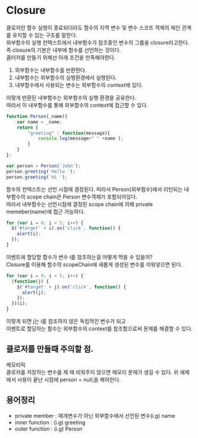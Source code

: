 # Closure

클로저란 함수 실행이 종료되더라도 함수의 지역 변수 및 변수 스코프 객체의 체인 관계를 유지할 수 있는 구조를 말한다.<br>
외부함수의 실행 컨텍스트에서 내부함수가 참조중인 변수의 그룹을 closure라고한다.<br>
즉 closure의 기본은 내부에 함수를 선언하는 것이다.<br>
클러저를 만들기 위해선 아래 조건을 만족해야한다.

1. 외부함수는 내부함수를 반환한다.
2. 내부함수는 외부함수의 실행환경에서 실행된다.
3. 내부함수에서 사용되는 변수는 외부함수의 context에 있다.

이렇게 반환된 내부함수는 외부함수의 실행 환경을 공유한다.<br>
따라서 이 내부함수를 통해 외부함수의 context에 접근할 수 있다.




```js
function Person(_name){
    var name = _name;
    return {
        "greeting" : function(message){
            console.log(message+" " +name );
        }
    }
};

var person = Person('John');
person.greeting('Hello ');
person.greeting('Hi '); 
```
함수의 컨텍스트는 선언 시점에 결정된다.
따라서 Person(외부함수)에서 리턴되는 내부함수의 scope chain은
Person 변수객체가 포함되어있다.<br>
따라서 내부함수는 선언시점에 결정된 scope chain에 의해 private memeber(name)에 접근 가능하다.


```js
for (var i = 0; i < 5; i++) {
  $('#target' + i).on('click', function() {
    alert(i);
  });
}
```
이벤트에 할당할 함수가 변수 i를 참조하는걸 어떻게 막을 수 있을까?<br>
Closure를 이용해 함수의 scopeChain에 새롭게 생성된 변수를 끼워넣으면 된다.

```js
for (var i = 0; i < 5; i++) {
  (function(j) {
    $('#target' + j).on('click', function() {
      alert(j);
    });
  })(i);
}
```
이렇게 되면 j는 i를 참조하지 않은 독립적인 변수가 되고<br>
이벤트로 할당하는 함수는 외부함수의 context를 참조함으로써 문제를 해결할 수 있다.


## 클로저를 만들때 주의할 점.
메모리릭<br>
클로저를 저장하는 변수를 제 때 비워주지 않으면 메모리 문제가 생길 수 있다.
위 예제에서 사용이 끝난 시점에 person = null;을 해야한다.



## 용어정리
- private member : 매개변수가 아닌 외부함수에서 선언된 변수(i.g) name
- inner function : (i.g) greeting
- outer  function : (i.g) Person
